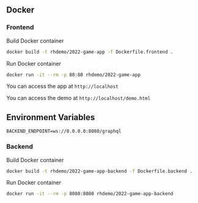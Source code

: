## Docker

### Frontend

Build Docker container

```bash
docker build -t rhdemo/2022-game-app -f Dockerfile.frontend .
```

Run Docker container

```bash
docker run -it --rm -p 80:80 rhdemo/2022-game-app
```

You can access the app at `http://localhost`

You can access the demo at `http://localhost/demo.html`

## Environment Variables

```
BACKEND_ENDPOINT=ws://0.0.0.0:8080/graphql
```

### Backend
Build Docker container

```bash
docker build -t rhdemo/2022-game-app-backend -f Dockerfile.backend .
```

Run Docker container

```bash
docker run -it --rm -p 8080:8080 rhdemo/2022-game-app-backend
```
